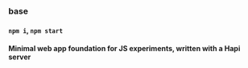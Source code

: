 ### base

#### `npm i`, `npm start`

#### Minimal web app foundation for JS experiments, written with a Hapi server